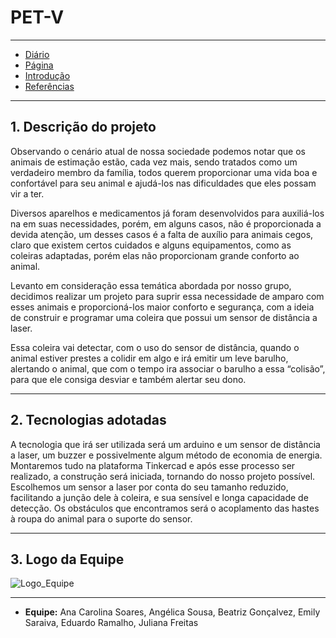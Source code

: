 # PET-V
---
- [Diário](./diario_de_bordo/menu_diario.md/)
- [Página](https://juhfrx.github.io/Juliana-Freitas/)
- [Introdução](./introducao.md/)
- [Referências](./referencia.md)
---


## 1. Descrição do projeto



Observando o cenário atual de nossa sociedade podemos notar que os animais de estimação estão, cada vez mais, sendo tratados como um verdadeiro membro da família, todos querem proporcionar uma vida boa e confortável para seu animal e ajudá-los nas dificuldades que eles possam vir a ter.



Diversos aparelhos e medicamentos já foram desenvolvidos para auxiliá-los na em suas necessidades, porém, em alguns casos, não é proporcionada a devida atenção, um desses casos é a falta de auxílio para animais cegos, claro que existem certos cuidados e alguns equipamentos, como as coleiras adaptadas, porém elas não proporcionam grande conforto ao animal.



Levanto em consideração essa temática abordada por nosso grupo, decidimos realizar um projeto para suprir essa necessidade de amparo com esses animais e proporcioná-los maior conforto e segurança, com a ideia de construir e programar uma coleira que possui um sensor de distância a laser.



Essa coleira vai detectar, com o uso do sensor de distância, quando o animal estiver prestes a colidir em algo e irá emitir um leve barulho, alertando o animal, que com o tempo ira associar o barulho a essa “colisão”, para que ele consiga desviar e também alertar seu dono.



---



## 2. Tecnologias adotadas



A tecnologia que irá ser utilizada será um arduino e um sensor de distância a laser, um buzzer e possivelmente algum método de economia de energia.
Montaremos tudo na plataforma Tinkercad e após esse processo ser realizado, a construção será iniciada, tornando do nosso projeto possível.
Escolhemos um sensor a laser por conta do seu tamanho reduzido, facilitando a junção dele à coleira, e sua sensível e longa capacidade de detecção.
Os obstáculos que encontramos será o acoplamento das hastes à roupa do animal para o suporte do sensor.



---



## 3. Logo da Equipe



![Logo_Equipe](https://user-images.githubusercontent.com/100946334/156784682-98db3330-6be7-4c14-b369-b00742380ab8.png)



---



- **Equipe:** Ana Carolina Soares, Angélica Sousa, Beatriz Gonçalvez, Emily Saraiva, Eduardo Ramalho, Juliana Freitas
